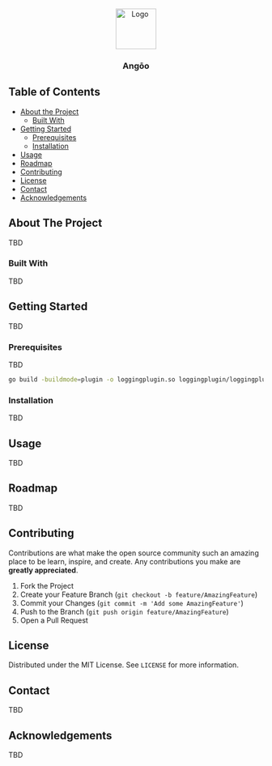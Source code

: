 
<!-- PROJECT LOGO -->
<br />
<p align="center">
  <a href="https://github.com/jarlex/angoo">
    <img src="images/owl.jpg" alt="Logo" width="80" height="80">
  </a>
  <h3 align="center">Angōo</h3>
</p>



<!-- TABLE OF CONTENTS -->
## Table of Contents

* [About the Project](#about-the-project)
  * [Built With](#built-with)
* [Getting Started](#getting-started)
  * [Prerequisites](#prerequisites)
  * [Installation](#installation)
* [Usage](#usage)
* [Roadmap](#roadmap)
* [Contributing](#contributing)
* [License](#license)
* [Contact](#contact)
* [Acknowledgements](#acknowledgements)



<!-- ABOUT THE PROJECT -->
## About The Project
TBD

### Built With
TBD



<!-- GETTING STARTED -->
## Getting Started
TBD

### Prerequisites
TBD

```sh
go build -buildmode=plugin -o loggingplugin.so loggingplugin/loggingplugin.go
```

### Installation
TBD

<!-- USAGE EXAMPLES -->
## Usage
TBD

<!-- ROADMAP -->
## Roadmap
TBD

<!-- CONTRIBUTING -->
## Contributing

Contributions are what make the open source community such an amazing place to be learn, inspire, and create. Any contributions you make are **greatly appreciated**.

1. Fork the Project
2. Create your Feature Branch (`git checkout -b feature/AmazingFeature`)
3. Commit your Changes (`git commit -m 'Add some AmazingFeature'`)
4. Push to the Branch (`git push origin feature/AmazingFeature`)
5. Open a Pull Request



<!-- LICENSE -->
## License
Distributed under the MIT License. See `LICENSE` for more information.



<!-- CONTACT -->
## Contact
TBD

<!-- ACKNOWLEDGEMENTS -->
## Acknowledgements
TBD